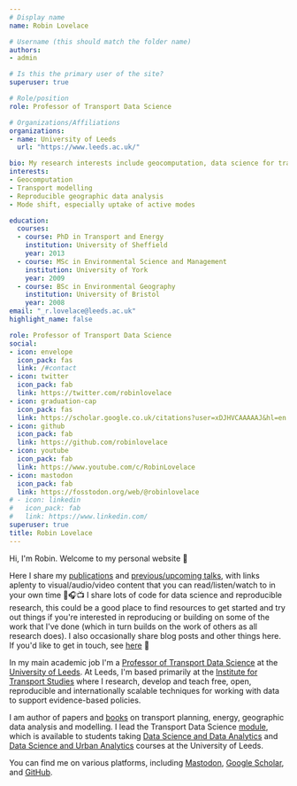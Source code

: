```yaml
---
# Display name
name: Robin Lovelace

# Username (this should match the folder name)
authors:
- admin

# Is this the primary user of the site?
superuser: true

# Role/position
role: Professor of Transport Data Science

# Organizations/Affiliations
organizations:
- name: University of Leeds
  url: "https://www.leeds.ac.uk/"

bio: My research interests include geocomputation, data science for transport applications, active travel uptake and decarbonising transport systems
interests:
- Geocomputation
- Transport modelling
- Reproducible geographic data analysis
- Mode shift, especially uptake of active modes

education:
  courses:
  - course: PhD in Transport and Energy
    institution: University of Sheffield
    year: 2013
  - course: MSc in Environmental Science and Management
    institution: University of York
    year: 2009
  - course: BSc in Environmental Geography
    institution: University of Bristol
    year: 2008
email: "_r.lovelace@leeds.ac.uk"
highlight_name: false

role: Professor of Transport Data Science
social:
- icon: envelope
  icon_pack: fas
  link: /#contact
- icon: twitter
  icon_pack: fab
  link: https://twitter.com/robinlovelace
- icon: graduation-cap
  icon_pack: fas
  link: https://scholar.google.co.uk/citations?user=xDJHVCAAAAAJ&hl=en
- icon: github
  icon_pack: fab
  link: https://github.com/robinlovelace
- icon: youtube
  icon_pack: fab
  link: https://www.youtube.com/c/RobinLovelace
- icon: mastodon
  icon_pack: fab
  link: https://fosstodon.org/web/@robinlovelace
# - icon: linkedin
#   icon_pack: fab
#   link: https://www.linkedin.com/
superuser: true
title: Robin Lovelace
---
```


Hi, I'm Robin.
Welcome to my personal website 🎉

Here I share my [publications](https://www.robinlovelace.net/#featured) and [previous/upcoming talks](https://www.robinlovelace.net/#talks), with links aplenty to visual/audio/video content that you can read/listen/watch to in your own time 📖🎧📺
I share lots of code for data science and reproducible research, this could be a good place to find resources to get started and try out things if you're interested in reproducing or building on some of the work that I've done (which in turn builds on the work of others as all research does).
I also occasionally share blog posts and other things here.
If you'd like to get in touch, see [here](https://www.robinlovelace.net/#contact) 🚀

In my main academic job I'm a [Professor of Transport Data Science](https://environment.leeds.ac.uk/transport/staff/953/dr-robin-lovelace) at the [University of Leeds](https://www.leeds.ac.uk/).
At Leeds, I'm based primarily at the [Institute for Transport Studies](https://environment.leeds.ac.uk/transport) where I research, develop and teach free, open, reproducible and internationally scalable techniques for working with data to support evidence-based policies.

I am author of papers and [books](https://www.robinlovelace.net/publication/#5) on transport planning, energy, geographic data analysis and modelling.
I lead the Transport Data Science [module](https://github.com/ITSLeeds/TDS), which is available to students taking [Data Science and Data Analytics](https://courses.leeds.ac.uk/i071/data-science-and-analytics-msc) and [Data Science and Urban Analytics](https://courses.leeds.ac.uk/j135/urban-data-science-and-analytics-msc) courses at the University of Leeds.

You can find me on various platforms, including <a rel="me" href="https://fosstodon.org/@robinlovelace">Mastodon</a>, <a rel="me" href="https://scholar.google.com/citations?user=xDJHVCAAAAAJ&hl=en">Google Scholar</a>, and [GitHub](https://github.com/robinlovelace/).

<!--
I am a big advocate of education and lifelong learning, but also of the power of technology and science to improve the world.
A good example of this 'planning support systems' that can help invest funds more effectively to meet public policy objectives, e.g. for a zero carbon economy and to improve health and wellbeing through physical activity.
I am the lead developer of the Propensity to Cycle Tool (which is publicly available at [www.pct.bike](https://www.pct.bike)), which is used by dozens of local governments to plan and prioritise strategic cycle networks, and have seen first-hand how strong evidence generated through transparent data analysis processes (and other sources) can impact the world.

As of 2021 that is my calling and I hope this website provides useful/interesting/fun information/methods/ideas, especially in the realms of geographic data visualisation and transport planning.

Knowledge is power.
Through my work I aim to empower people working or studying for public benefit with tools to better understand and change the world around them.
Broadly defined, data science is about generating information, insight and ultimately knowledge from a range of data sources.
-->

